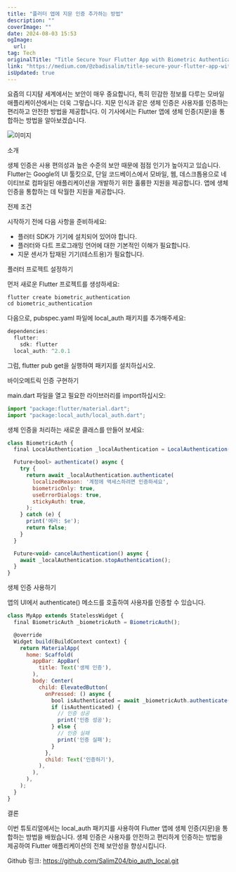 ```yaml
---
title: "플러터 앱에 지문 인증 추가하는 방법"
description: ""
coverImage: ""
date: 2024-08-03 15:53
ogImage: 
  url: 
tag: Tech
originalTitle: "Title Secure Your Flutter App with Biometric Authentication Fingerprint"
link: "https://medium.com/@zbadisalim/title-secure-your-flutter-app-with-biometric-authentication-fingerprint-28598c358114"
isUpdated: true
---
```






요즘의 디지턈 세계에서는 보안이 매우 중요합니다, 특히 민감한 정보를 다루는 모바일 애플리케이션에서는 더욱 그렇습니다. 지문 인식과 같은 생체 인증은 사용자를 인증하는 편리하고 안전한 방법을 제공합니다. 이 기사에서는 Flutter 앱에 생체 인증(지문)을 통합하는 방법을 알아보겠습니다.

![이미지](/assets/img/TitleSecureYourFlutterAppwithBiometricAuthenticationFingerprint_0.png)

소개

생체 인증은 사용 편의성과 높은 수준의 보안 때문에 점점 인기가 높아지고 있습니다. Flutter는 Google의 UI 툴킷으로, 단일 코드베이스에서 모바일, 웹, 데스크톱용으로 네이티브로 컴파일된 애플리케이션을 개발하기 위한 훌륭한 지원을 제공합니다. 앱에 생체 인증을 통합하는 데 탁월한 지원을 제공합니다.

<div class="content-ad"></div>

전제 조건

시작하기 전에 다음 사항을 준비하세요:

- 플러터 SDK가 기기에 설치되어 있어야 합니다.
- 플러터와 다트 프로그래밍 언어에 대한 기본적인 이해가 필요합니다.
- 지문 센서가 탑재된 기기(테스트용)가 필요합니다.

플러터 프로젝트 설정하기

<div class="content-ad"></div>

먼저 새로운 Flutter 프로젝트를 생성하세요:

```js
flutter create biometric_authentication
cd biometric_authentication
```

다음으로, pubspec.yaml 파일에 local_auth 패키지를 추가해주세요:

```js
dependencies:
  flutter:
    sdk: flutter
  local_auth: ^2.0.1
```

<div class="content-ad"></div>

그럼, flutter pub get을 실행하여 패키지를 설치하십시오.

바이오메트릭 인증 구현하기

main.dart 파일을 열고 필요한 라이브러리를 import하십시오:

```js
import "package:flutter/material.dart";
import "package:local_auth/local_auth.dart";
```

<div class="content-ad"></div>

생체 인증을 처리하는 새로운 클래스를 만들어 보세요:

```js
class BiometricAuth {
  final LocalAuthentication _localAuthentication = LocalAuthentication();

  Future<bool> authenticate() async {
    try {
      return await _localAuthentication.authenticate(
        localizedReason: '계정에 액세스하려면 인증하세요',
        biometricOnly: true,
        useErrorDialogs: true,
        stickyAuth: true,
      );
    } catch (e) {
      print('에러: $e');
      return false;
    }
  }

  Future<void> cancelAuthentication() async {
    await _localAuthentication.stopAuthentication();
  }
}
```

생체 인증 사용하기

앱의 UI에서 authenticate() 메소드를 호출하여 사용자를 인증할 수 있습니다.

<div class="content-ad"></div>

```js
class MyApp extends StatelessWidget {
  final BiometricAuth _biometricAuth = BiometricAuth();

  @override
  Widget build(BuildContext context) {
    return MaterialApp(
      home: Scaffold(
        appBar: AppBar(
          title: Text('생체 인증'),
        ),
        body: Center(
          child: ElevatedButton(
            onPressed: () async {
              bool isAuthenticated = await _biometricAuth.authenticate();
              if (isAuthenticated) {
                // 인증 성공
                print('인증 성공');
              } else {
                // 인증 실패
                print('인증 실패');
              }
            },
            child: Text('인증하기'),
          ),
        ),
      ),
    );
  }
}
```

결론

이번 튜토리얼에서는 local_auth 패키지를 사용하여 Flutter 앱에 생체 인증(지문)을 통합하는 방법을 배웠습니다. 생체 인증은 사용자를 안전하고 편리하게 인증하는 방법을 제공하여 Flutter 애플리케이션의 전체 보안성을 향상시킵니다.

Github 링크: https://github.com/SalimZ04/bio_auth_local.git
